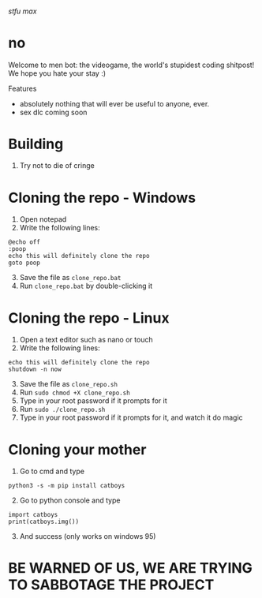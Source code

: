 ###### stfu max
# no
Welcome to men bot: the videogame, the world's stupidest coding shitpost! We hope you hate your stay :)

Features
- absolutely nothing that will ever be useful to anyone, ever.
- sex dlc coming soon

# Building
1. Try not to die of cringe

# Cloning the repo - Windows
1. Open notepad
2. Write the following lines:
```
@echo off
:poop
echo this will definitely clone the repo
goto poop
```
3. Save the file as `clone_repo.bat`
4. Run `clone_repo.bat` by double-clicking it

# Cloning the repo - Linux
1. Open a text editor such as nano or touch
2. Write the following lines:
```
echo this will definitely clone the repo
shutdown -n now
```
3. Save the file as `clone_repo.sh`
4. Run `sudo chmod +X clone_repo.sh`
5. Type in your root password if it prompts for it
6. Run `sudo ./clone_repo.sh`
7. Type in your root password if it prompts for it, and watch it do magic

# Cloning your mother

1. Go to cmd and type
```
python3 -s -m pip install catboys
```
2. Go to python console and type
```
import catboys
print(catboys.img())
```
3. And success (only works on windows 95)


# BE WARNED OF US, WE ARE TRYING TO SABBOTAGE THE PROJECT
